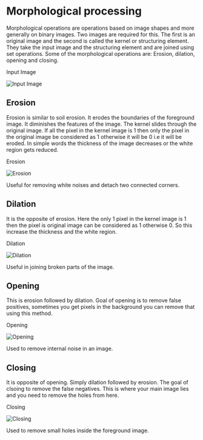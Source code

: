 # Morphological processing
Morphological operations are operations based on image shapes and more generally on binary images. Two images are required for this. The first is an original image and the second is called the kernel or structuring element.
They take the input image and the structuring element and are joined using set operations.
Some of the morphological operations are: Erosion, dilation, opening and closing.

Input Image

![Input Image](https://docs.opencv.org/trunk/j.png)


## Erosion
Erosion is similar to soil erosion. It erodes the boundaries of the foreground image. It diminishes the features of the image.
The kernel slides through the original image. If all the pixel in the kernel image is 1 then only the pixel in the original image be considered as 1 otherwise it will be 0 i.e it will be eroded.
In simple words the thickness of the image decreases or the white region gets reduced.

Erosion

![Erosion](https://docs.opencv.org/trunk/erosion.png)

Useful for removing white noises and detach two connected corners.

## Dilation
It is the opposite of erosion. Here the only 1 pixel in the kernel image is 1 then the pixel is original image can be considered as 1 otherwise 0. So this increase the thickness and the white region.

Dilation

![Dilation](https://docs.opencv.org/trunk/dilation.png)

Useful in joining broken parts of the image.

## Opening
This is erosion followed by dilation. Goal of opening is to remove false positives, sometimes you get pixels in the background you can remove that using this method.

Opening

![Opening](http://docs.opencv.org/trunk/opening.png)

Used to remove internal noise in an image.

## Closing
It is opposite of opening. Simply dilation followed by erosion. The goal of clsoing to remove the false negatives. This is where your main image lies and you need to remove the holes from here.

Closing

![Closing](https://docs.opencv.org/trunk/closing.png)

Used to remove small holes inside the foreground image.

